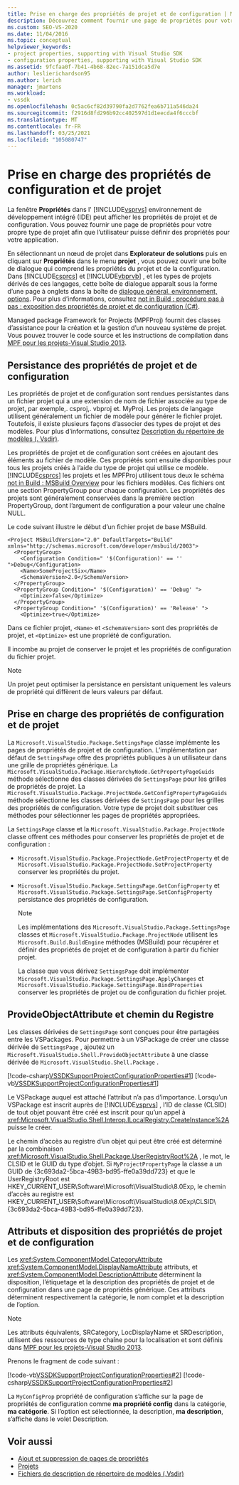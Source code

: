 ```yaml
---
title: Prise en charge des propriétés de projet et de configuration | Microsoft Docs
description: Découvrez comment fournir une page de propriétés pour votre propre type de projet dans l’IDE de Visual Studio, qui peut afficher les propriétés étendues du projet et de la configuration.
ms.custom: SEO-VS-2020
ms.date: 11/04/2016
ms.topic: conceptual
helpviewer_keywords:
- project properties, supporting with Visual Studio SDK
- configuration properties, supporting with Visual Studio SDK
ms.assetid: 9fcfaa0f-7b41-4b68-82ec-7a151dca5d7e
author: leslierichardson95
ms.author: lerich
manager: jmartens
ms.workload:
- vssdk
ms.openlocfilehash: 0c5ac6cf82d39790fa2d7762fea6b711a546da24
ms.sourcegitcommit: f2916d8fd296b92cc402597d1d1eecda4f6cccbf
ms.translationtype: MT
ms.contentlocale: fr-FR
ms.lasthandoff: 03/25/2021
ms.locfileid: "105080747"
---
```

# <a name="support-for-project-and-configuration-properties"></a>Prise en charge des propriétés de configuration et de projet
La fenêtre **Propriétés** dans l' [!INCLUDE[vsprvs](../../code-quality/includes/vsprvs_md.md)] environnement de développement intégré (IDE) peut afficher les propriétés de projet et de configuration. Vous pouvez fournir une page de propriétés pour votre propre type de projet afin que l’utilisateur puisse définir des propriétés pour votre application.

 En sélectionnant un nœud de projet dans **Explorateur de solutions** puis en cliquant sur **Propriétés** dans le menu **projet** , vous pouvez ouvrir une boîte de dialogue qui comprend les propriétés du projet et de la configuration. Dans [!INCLUDE[csprcs](../../data-tools/includes/csprcs_md.md)] et [!INCLUDE[vbprvb](../../code-quality/includes/vbprvb_md.md)] , et les types de projets dérivés de ces langages, cette boîte de dialogue apparaît sous la forme d’une page à onglets dans la boîte de [dialogue général, environnement, options](../../ide/reference/general-environment-options-dialog-box.md). Pour plus d’informations, consultez [not in Build : procédure pas à pas : exposition des propriétés de projet et de configuration (C#)](/previous-versions/bb166517(v=vs.100)).

 Managed package Framework for Projects (MPFProj) fournit des classes d’assistance pour la création et la gestion d’un nouveau système de projet. Vous pouvez trouver le code source et les instructions de compilation dans [MPF pour les projets-Visual Studio 2013](https://github.com/tunnelvisionlabs/MPFProj10).

## <a name="persistence-of-project-and-configuration-properties"></a>Persistance des propriétés de projet et de configuration
 Les propriétés de projet et de configuration sont rendues persistantes dans un fichier projet qui a une extension de nom de fichier associée au type de projet, par exemple,. csproj,. vbproj et. MyProj. Les projets de langage utilisent généralement un fichier de modèle pour générer le fichier projet. Toutefois, il existe plusieurs façons d’associer des types de projet et des modèles. Pour plus d’informations, consultez [Description du répertoire de modèles (. Vsdir)](../../extensibility/internals/template-directory-description-dot-vsdir-files.md).

 Les propriétés de projet et de configuration sont créées en ajoutant des éléments au fichier de modèle. Ces propriétés sont ensuite disponibles pour tous les projets créés à l’aide du type de projet qui utilise ce modèle. [!INCLUDE[csprcs](../../data-tools/includes/csprcs_md.md)] les projets et les MPFProj utilisent tous deux le schéma [not in Build : MSBuild Overview](/previous-versions/visualstudio/visual-studio-2008/ms171452(v=vs.90)) pour les fichiers modèles. Ces fichiers ont une section PropertyGroup pour chaque configuration. Les propriétés des projets sont généralement conservées dans la première section PropertyGroup, dont l’argument de configuration a pour valeur une chaîne NULL.

 Le code suivant illustre le début d’un fichier projet de base MSBuild.

```
<Project MSBuildVersion="2.0" DefaultTargets="Build" xmlns="http://schemas.microsoft.com/developer/msbuild/2003">
  <PropertyGroup>
    <Configuration Condition=" '$(Configuration)' == '' ">Debug</Configuration>
    <Name>SomeProjectSix</Name>
    <SchemaVersion>2.0</SchemaVersion>
  </PropertyGroup>
  <PropertyGroup Condition=" '$(Configuration)' == 'Debug' ">
    <Optimize>false</Optimize>
  </PropertyGroup>
  <PropertyGroup Condition=" '$(Configuration)' == 'Release' ">
    <Optimize>true</Optimize>
```

 Dans ce fichier projet, `<Name>` et `<SchemaVersion>` sont des propriétés de projet, et `<Optimize>` est une propriété de configuration.

 Il incombe au projet de conserver le projet et les propriétés de configuration du fichier projet.

> [!NOTE]
> Un projet peut optimiser la persistance en persistant uniquement les valeurs de propriété qui diffèrent de leurs valeurs par défaut.

## <a name="support-for-project-and-configuration-properties"></a>Prise en charge des propriétés de configuration et de projet
 La `Microsoft.VisualStudio.Package.SettingsPage` classe implémente les pages de propriétés de projet et de configuration. L’implémentation par défaut de `SettingsPage` offre des propriétés publiques à un utilisateur dans une grille de propriétés générique. La `Microsoft.VisualStudio.Package.HierarchyNode.GetPropertyPageGuids` méthode sélectionne des classes dérivées de `SettingsPage` pour les grilles de propriétés de projet. La `Microsoft.VisualStudio.Package.ProjectNode.GetConfigPropertyPageGuids` méthode sélectionne les classes dérivées de `SettingsPage` pour les grilles des propriétés de configuration. Votre type de projet doit substituer ces méthodes pour sélectionner les pages de propriétés appropriées.

 La `SettingsPage` classe et la `Microsoft.VisualStudio.Package.ProjectNode` classe offrent ces méthodes pour conserver les propriétés de projet et de configuration :

- `Microsoft.VisualStudio.Package.ProjectNode.GetProjectProperty` et de `Microsoft.VisualStudio.Package.ProjectNode.SetProjectProperty` conserver les propriétés du projet.

- `Microsoft.VisualStudio.Package.SettingsPage.GetConfigProperty` et `Microsoft.VisualStudio.Package.SettingsPage.SetConfigProperty` persistance des propriétés de configuration.

  > [!NOTE]
  > Les implémentations des `Microsoft.VisualStudio.Package.SettingsPage` classes et `Microsoft.VisualStudio.Package.ProjectNode` utilisent les `Microsoft.Build.BuildEngine` méthodes (MSBuild) pour récupérer et définir des propriétés de projet et de configuration à partir du fichier projet.

  La classe que vous dérivez `SettingsPage` doit implémenter `Microsoft.VisualStudio.Package.SettingsPage.ApplyChanges` et `Microsoft.VisualStudio.Package.SettingsPage.BindProperties` conserver les propriétés de projet ou de configuration du fichier projet.

## <a name="provideobjectattribute-and-registry-path"></a>ProvideObjectAttribute et chemin du Registre
 Les classes dérivées de `SettingsPage` sont conçues pour être partagées entre les VSPackages. Pour permettre à un VSPackage de créer une classe dérivée de `SettingsPage` , ajoutez un `Microsoft.VisualStudio.Shell.ProvideObjectAttribute` à une classe dérivée de `Microsoft.VisualStudio.Shell.Package` .

 [!code-csharp[VSSDKSupportProjectConfigurationProperties#1](../../extensibility/internals/codesnippet/CSharp/support-for-project-and-configuration-properties_1.cs)]
 [!code-vb[VSSDKSupportProjectConfigurationProperties#1](../../extensibility/internals/codesnippet/VisualBasic/support-for-project-and-configuration-properties_1.vb)]

 Le VSPackage auquel est attaché l’attribut n’a pas d’importance. Lorsqu’un VSPackage est inscrit auprès de [!INCLUDE[vsprvs](../../code-quality/includes/vsprvs_md.md)] , l’ID de classe (CLSID) de tout objet pouvant être créé est inscrit pour qu’un appel à <xref:Microsoft.VisualStudio.Shell.Interop.ILocalRegistry.CreateInstance%2A> puisse le créer.

 Le chemin d’accès au registre d’un objet qui peut être créé est déterminé par la combinaison <xref:Microsoft.VisualStudio.Shell.Package.UserRegistryRoot%2A> , le mot, le CLSID et le GUID du type d’objet. Si `MyProjectPropertyPage` la classe a un GUID de {3c693da2-5bca-49B3-bd95-ffe0a39dd723} et que le UserRegistryRoot est HKEY_CURRENT_USER\Software\Microsoft\VisualStudio\8.0Exp, le chemin d’accès au registre est HKEY_CURRENT_USER\Software\Microsoft\VisualStudio\8.0Exp\CLSID\\ {3c693da2-5bca-49B3-bd95-ffe0a39dd723}.

## <a name="project-and-configuration-property-attributes-and-layout"></a>Attributs et disposition des propriétés de projet et de configuration
 Les <xref:System.ComponentModel.CategoryAttribute> <xref:System.ComponentModel.DisplayNameAttribute> attributs, et <xref:System.ComponentModel.DescriptionAttribute> déterminent la disposition, l’étiquetage et la description des propriétés de projet et de configuration dans une page de propriétés générique. Ces attributs déterminent respectivement la catégorie, le nom complet et la description de l’option.

> [!NOTE]
> Les attributs équivalents, SRCategory, LocDisplayName et SRDescription, utilisent des ressources de type chaîne pour la localisation et sont définis dans [MPF pour les projets-Visual Studio 2013](https://github.com/tunnelvisionlabs/MPFProj10).

 Prenons le fragment de code suivant :

 [!code-vb[VSSDKSupportProjectConfigurationProperties#2](../../extensibility/internals/codesnippet/VisualBasic/support-for-project-and-configuration-properties_2.vb)]
 [!code-csharp[VSSDKSupportProjectConfigurationProperties#2](../../extensibility/internals/codesnippet/CSharp/support-for-project-and-configuration-properties_2.cs)]

 La `MyConfigProp` propriété de configuration s’affiche sur la page de propriétés de configuration comme **ma propriété config** dans la catégorie, **ma catégorie**. Si l’option est sélectionnée, la description, **ma description**, s’affiche dans le volet Description.

## <a name="see-also"></a>Voir aussi
- [Ajout et suppression de pages de propriétés](../../extensibility/adding-and-removing-property-pages.md)
- [Projets](../../extensibility/internals/projects.md)
- [Fichiers de description de répertoire de modèles (.Vsdir)](../../extensibility/internals/template-directory-description-dot-vsdir-files.md)